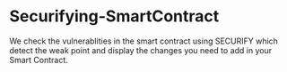 # Securifying-SmartContract
We check the vulnerablities in the smart contract using SECURIFY which detect the weak point and display the changes you need to add in your Smart Contract.
